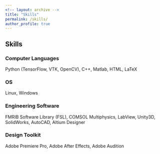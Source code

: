 ```yaml
---
<!-- layout: archive -->
title: "Skills"
permalink: /skills/
author_profile: true
---
```

## Skills
### Computer Languages
Python  (TensorFlow, VTK, OpenCV), C++, Matlab, HTML, LaTeX
### OS
Linux, Windows
### Engineering Software
FMRIB Software Library (FSL), COMSOL Multiphysics, LabView, Unity3D, SolidWorks, AutoCAD, Altium Designer
### Design Toolkit
Adobe Premiere Pro, Adobe After Effects, Adobe Audition

